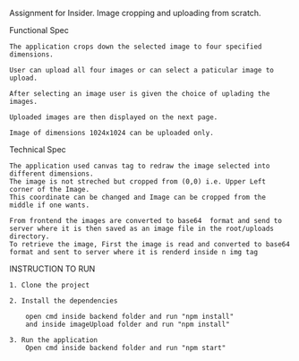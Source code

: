 Assignment for Insider.
Image cropping and uploading from scratch.

Functional Spec 

    The application crops down the selected image to four specified dimensions.

    User can upload all four images or can select a paticular image to upload.

    After selecting an image user is given the choice of uplading the images.

    Uploaded images are then displayed on the next page.

    Image of dimensions 1024x1024 can be uploaded only.
    
Technical Spec
    
    The application used canvas tag to redraw the image selected into different dimensions.
    The image is not streched but cropped from (0,0) i.e. Upper Left corner of the Image.
    This coordinate can be changed and Image can be cropped from the middle if one wants.
    
    From frontend the images are converted to base64  format and send to server where it is then saved as an image file in the root/uploads directory.
    To retrieve the image, First the image is read and converted to base64 format and sent to server where it is renderd inside n img tag
    

INSTRUCTION TO RUN

    1. Clone the project

    2. Install the dependencies 

        open cmd inside backend folder and run "npm install"
        and inside imageUpload folder and run "npm install"

    3. Run the application
        Open cmd inside backend folder and run "npm start"
